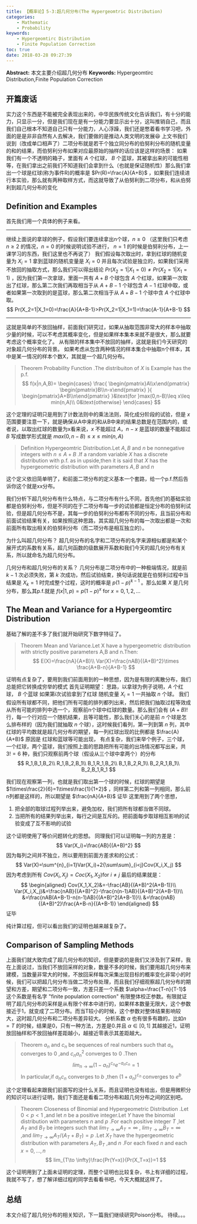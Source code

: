 ```yaml
---
title: 【概率论】5-3:超几何分布(The Hypergeomtric Distribution)
categories:
    - Mathematic
    - Probability
keywords:
    - Hypergeomtirc Distribution
    - Finite Population Correction
toc: true
date: 2018-03-28 09:27:39
---
```


**Abstract:** 本文主要介绍超几何分布
**Keywords:** Hypergeomtirc Distribution,Finite Population Correction

<!--more-->
## 开篇废话
实力这个东西是不能被完全表现出来的，中华民族传统文化告诉我们，有十分的能力，只显示一分，但是我们现在是有一分能力要显示出十分，这叫推销自己，而且我们自己根本不知道自己只有一分能力，人心浮躁，我们还是憋着看书学习吧，外面的是是非非自然有人去解决，我们要做的是推动人类文明的发展😆
上文书我们说到（改成单口相声了）二项分布就是若干个独立同分布的伯努利分布的随机变量的和的结果，而伯努利分布如果对应最原始的抽样的话应该是这样的场景：
如果我们有一个不透明的箱子，里面有 $A$ 个红球， $B$ 个蓝球，其被拿出来的可能性相等，在我们拿出之前我们不知道我们会拿到什么（也就是保证随机性）那么我们拿出一个球是红球(称为事件R)的概率是 $Pr(R)=\frac{A}{A+B}$ ，如果我们连续进行本实验，那么就有两种取样方式，而这就导致了从伯努利到二项分布，和从伯努利到超几何分布的变化
## Definition and Examples
首先我们用一个具体的例子来看。

----------
继续上面说的拿球的例子，假设我们要连续拿出n个球，$n\geq 0$  （这里我们只考虑 $n\geq 2$ 的情况，$n=0$ 的时候说明试验不进行， $n=1$ 的时候是伯努利分布，上一课学习的东西，我们这里也不再说了） 我们假设每次取出时，拿到红球的随机变量为 $X_i=1$ 拿到蓝球的随机变量是 $X_i=0$ 并且每次试验是独立的，如果我们采用不放回的抽取方式，那么我们可以得出结论 $Pr(X_2=1|X_1=0)\neq Pr(X_2=1|X_1=1)$ ，因为我们第一次拿球，里面一共有 $A+B$ 个球包含 $A$ 个红球，如果第一次取出了红球，那么第二次我们再取相当于从 $A+B-1$ 个球包含 $A-1$ 红球中取，或者如果第一次取到的是蓝球，那么第二次相当于从 $A+B-1$ 个球中含 $A$ 个红球中取。
$$
Pr(X_2=1|X_1=0)=\frac{A}{A+B-1}>Pr(X_2=1|X_1=1)=\frac{A-1}{A+B-1}
$$


----------

这就是简单的不放回抽样，前面我们研究过，如果从抽取范围非常大的样本中抽取少量的时候，可以不考虑其概率变化，但是如果样本集本来就不是很大，那么就要考虑这个概率变化了。
从有限的样本集中不放回的抽样，这就是我们今天研究的对象超几何分布的背景。
如果考虑从包含两种情况的样本集合中抽取n个样本，其中是某一情况的样本个数X，其就是一个超几何分布。

>Theorem Probability Function .The distribuiton of $X$ is Example has the p.f.
$$
f(x|n,A,B)=
\begin{cases}
\frac{
\begin{pmatrix}A\\x\end{pmatrix}
\begin{pmatrix}B\\n-x\end{pmatrix}
}{
\begin{pmatrix}A+B\\n\end{pmatrix}
}&\text{for }max(0,n-B)\leq x\leq min(n,A)\\
0&\text{otherwise}
\end{cases}
$$

这个定理的证明只是用到了计数法则中的乘法法则，简化成分阶段的试验，但是 $x$ 范围要要注意一下，就是确保从A中来的和从B中来的结果总数是在范围内的，或者说，以取出红球的数量为x看来说，$x$ 不能超过 $A$，$n-x$ 是蓝球的数量不能超过 $B$ 写成数学形式就是 $max(0,n-B)\leq x\leq min(n,A)$

>Definition Hypergeomtric Distribution.Let $A,B$ and $n$ be nonnegative integers with $n\leq A+B$ .If a random variable $X$ has a discrete distribution with p.f. as in upside,then it is said that $X$ has the hypergeometric distribution with parameters $A,B$ and $n$

这个定义依旧简单明了，和前面二项分布的定义基本一个套路，给一个p.f.然后告诉你这个就是xx分布。

我们分析下超几何分布有什么特点，与二项分布有什么不同，首先他们的基础实验都是伯努利分布，但是不同的在于二项分布每一步的试验都是恒定分布的伯努利试验，但是超几何分布不是，其每一步的伯努利分布都有不同的分布，且当前分布和前面试验结果有关，如果按照这种思路，其实超几何分布的每一次取出都是一次和前面所有取出相关的伯努利分布（而二项分布是相互独立的）。

为什么叫超几何分布？
超几何分布的名字和二项分布的名字来源相似都是和某个展开式的系数有关系，超几何函数的级数展开系数和我们今天的超几何分布有关系，所以就命名为超几何分布。

几何分布和超几何分布的关系？
几何分布是二项分布中的一种极端情况，就是前 $k-1$ 次必须失败，第 $k$ 次成功，然后试验结束，换句话说就是在伯努利过程中当结果是 $X_k=1$ 时完成整个过程，这时的概率是 $p(1-p)^{k-1}$ 。那么如果 $X$ 是几何分布，那么其p.f.就是 $f(x|1,p)=p(1-p)^x$ for $x=0,1,2,\dots$
## The Mean and Variance for a Hypergeomtirc Distribution
基础了解的差不多了我们就开始研究下数字特征了。

>Theorem Mean and Variance.Let X have a hypergeometric distribution with strictly positive parameters A,B and n.Then:
$$
E(X)=\frac{nA}{A+B}\\
Var(X)=\frac{nAB}{(A+B)^2}\times \frac{A+B-n}{A+B-1}
$$

证明有点复杂了，要用到我们前面用到的一种思想，因为是有限的离散分布，我们总能把它转换成穷举的模式
首先证明期望：
思路，以拿球为例子说明，$A$ 个红球， $B$ 个蓝球 如果第i次试验拿到了红球 随机变量 $X_i=1$ 一共抽取 $n$ 个球。
我们假设所有球都不同，把他们所有可能的排列都列出来，然后把我们抽取过程等效成从所有可能的排列中选一个，观察前n个球中红球的数量。那么我们会有 $(A+B)!$ 行，每一个行对应一个随机结果，且等可能性，那么我们关心的是前 $n$ 个球是怎么排布样的（因为我们就抽取 $n$ 个球），这时候我们看列，第一列到第 $n$ 列，其中红球的平均数就是超几何分布的期望，每一列红球出现的比例都是 $\frac{A}{A+B}$ 原因是 红球和蓝球等可能出现，
有点复杂，我们来举个例子，三个球，一个红球，两个蓝球，我们按照上面的思路把所有可能的出场情况都写出来，共 $3!=6$ 种，我们只观察前两个球（假设从三个球中拿两个）的分布
$$
R_1,B_1,B_2\\
R_1,B_2,B_1\\
B_1,R_1,B_2\\
B_1,B_2,R_1\\
B_2,R_1,B_1\\
B_2,B_1,R_1
$$

我们现在观察第一列，也就是我们取出第一个球的时候，红球的期望是 $1\times\frac{2}{6}=1\times\frac{1}{1+2}$ ，同样第二列和第一列相同，那么前n列都是这样的，所以期望是 $\frac{nA}{A+B}$
证毕
这里用到了两个思想，
1. 把全部的取球过程列举出来，避免加权，我们把所有球都当做不同球。
2. 当把所有的结果列举出来，每行之间是互斥的。把前面每步取球相互影响的试验变成了互不影响的试验

这个证明使用了等价问题转化的思想。
同理我们可以证明每一列的方差是：
$$
Var(X_i)=\frac{AB}{(A+B)^2}
$$
因为每列之间并不独立，所以要用到前面方差求和的公式：
$$
Var(X)=\sum^{n}_{i=1}Var(X_i)+2{\sum\sum}_{i<j}Cov(X_i,X_j)
$$
因为考虑到所有 $Cov(X_i,X_j)=Coc(X_1,X_2)\text{for }i\neq j$
最后的结果就是：
$$
\begin{aligned}
Cov(X_1,X_2)&=-\frac{AB}{(A+B)^2(A+B-1)}\\
Var(X_i,X_j)&=\frac{nAB}{(A+B)^2}-\frac{n(n-1)AB}{(A+B)^2(A+B-1)}\\
&=\frac{nAB(A+B-1)-n(n-1)AB}{(A+B)^2(A+B-1)}\\
&=\frac{nAB}{(A+B)^2}\frac{A+B-n}{(A+B-1)}
\end{aligned}
$$
证毕

纯计算过程，但可以看出我们的证明也越来越复杂了。

## Comparison of Sampling Methods
上面我们就大致完成了超几何分布的知识，但是要说的是我们又涉及到了采样，我在上面说过，当我们不放回采样的对象，数量不多的时候，我们要用超几何分布来建模，当数量非常大的时候，不放回采样每次采集出现目标的概率变化非常小的时候，我们可以把超几何分布当做二项分布处理，而且我们仔细观察超几何分布的期望和方差，期望和二项分布一致，方差只差一个系数 $\alpha=\frac{T-n}{T-1}$ 这个系数是有名字 "finite population correction" 有限整体校正参数。有限就证明了超几何分布的采样是从有限个样本中进行的，如果样本数量无限大，这个参数接近于1，就变成了二项分布。而当T较小的时候，这个参数对整体结果影响较大，这时超几何分布和二项分布差异较大。
分析系数 $\alpha$ 也有很多有趣的，比如$n=T$ 的时候，结果是0，只有一种方法，方差是0.并且 $\alpha\in [0,1]$  其越接近1，证明放回抽样和不放回抽样差距越小，越接近零表示其差距越大。

>Theorem $a_n$ and $c_n$ be sequences of real numbers such that $a_n$ converges to $0$ ,and $c_na_n^2$ converges to $0$ .Then
$$
lim_{n\to \infty}(1-a_n)^{c_n}e^{-a_nc_n}=1
$$
In particular,if $a_nc_n$ converges to $b$ ,then $(1+a_n)^{c_n}$ converges to $e^b$

这个定理看起来跟我们前面写的没什么关系，而且证明也没有给出，但是用微积分的知识可以进行证明，我们下面还是看看二项分布和超几何分布之间的区别吧。

>Theorem Closeness of Binomial and Hypergeometric Distribution .Let $0< p < 1$ ,and let $n$ be a positive integer.Let $Y$ have the binomial distribution with parameters $n$ and $p$ .For each positive integer $T$ ,let $A_T$ and $B_T$ be integers such that  $lim_{T\to \infty}A_{T}=\infty$ , $lim_{T\to \infty}B_{T}=\infty$ ,and $lim_{T\to \infty} A_T/(A_T+B_T)=p$ .Let $X_T$ have the hypergeometric distribution with parameters $A_T,B_T$ ,and $n$ .For each fixed $n$ and each $x=0,\dots,n$
$$
lim_{T\to \infty}\frac{Pr(Y=x)}{Pr(X_T=x)}=1
$$


这个证明用到了上面未证明的定理，而整个证明也比较复杂，书上有详细的过程，我就不写了，想了解详细过程的同学去看看书吧，今天大概就这样了。

## 总结
本文介绍了超几何分布的相关知识，下一篇我们继续研究Poison分布。
待续。。。
